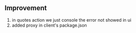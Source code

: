 ## Improvement
1. in quotes action we just console the error not showed in ui
2. added proxy in client's package.json